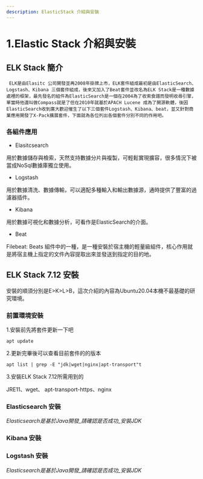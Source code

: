 ```yaml
---
description: ElasticStack 介紹與安裝
---
```


# 1.Elastic Stack 介紹與安裝

## ELK Stack 簡介

     ELK是由Elasitc 公司開發並再2008年掛牌上市，ELK套件組成最初是由ElasticSearch、Logstash、Kibana 三個套件組成，後來又加入了Beat套件並改名為ELK Stack是一種數據處裡的框架，最先發名的組件為ElasticSearch是一個在2004為了收索食譜而發明收尋引擎，單當時他還叫做Compass就是了但在2010年就基於APACH Lucene 成為了開源軟體，後因ElasticSearch收到廣大歡迎催生了以下三個套件Logstash、Kibana、beat，並又針對商業應用開發了X-Pack擴展套件，下面就為各位列出各個套件分別不同的作用吧。

### 各組件應用

* Elasitcsearch

用於數據儲存與檢索，天然支持數據分片與複製，可輕鬆實現擴容，很多情況下被當成NoSql數據庫獨立使用。

* Logstash

用於數據清洗、數據傳輸，可以適配多種輸入和輸出數據源，通時提供了豐富的過濾器插件。

* Kibana

用於數據可視化和數據分析，可看作是ElasticSearch的介面。

* Beat

Filebeat: Beats 組件中的一種，是一種安裝於宿主機的輕量級組件，核心作用就是將宿主機上指定的文件內容提取出來並發送到指定的目的地。







## ELK Stack 7.12 安裝

安裝的順須分別是E&gt;K&gt;L&gt;B，這次介紹的內容為Ubuntu20.04本機不最基礎的研究環境。

### 前置環境安裝

1.安裝前先將套件更新一下吧

`apt update`

2.更新完畢後可以查看目前套件的的版本

`apt list | grep -E "jdk|wget|nginx|apt-transport"t`

3.安裝ELK Stack 7.12所需用到的









JRE11、wget、 apt-transport-https、nginx







### Elasticsearch 安裝

_Elasticsearch是基於Java開發_請確認是否成功_安裝JDK_

### Kibana 安裝



### Logstash 安裝

_Elasticsearch是基於Java開發_請確認是否成功_安裝JDK_















